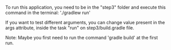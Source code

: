 To run this application, you need to be in the "step3" folder and execute this command in the terminal:
'./gradlew run'

If you want to test different arguments, you can change value present in the args attribute, inside the task "run" on step3/build.gradle file.

Note: Maybe you first need to run the command 'gradle build' at the first run.